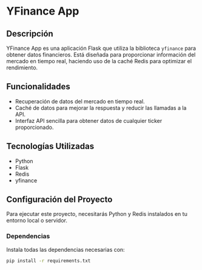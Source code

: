 # YFinance App

## Descripción
YFinance App es una aplicación Flask que utiliza la biblioteca `yfinance` para obtener datos financieros. Está diseñada para proporcionar información del mercado en tiempo real, haciendo uso de la caché Redis para optimizar el rendimiento.

## Funcionalidades
- Recuperación de datos del mercado en tiempo real.
- Caché de datos para mejorar la respuesta y reducir las llamadas a la API.
- Interfaz API sencilla para obtener datos de cualquier ticker proporcionado.

## Tecnologías Utilizadas
- Python
- Flask
- Redis
- yfinance

## Configuración del Proyecto
Para ejecutar este proyecto, necesitarás Python y Redis instalados en tu entorno local o servidor.

### Dependencias
Instala todas las dependencias necesarias con:

```bash
pip install -r requirements.txt
